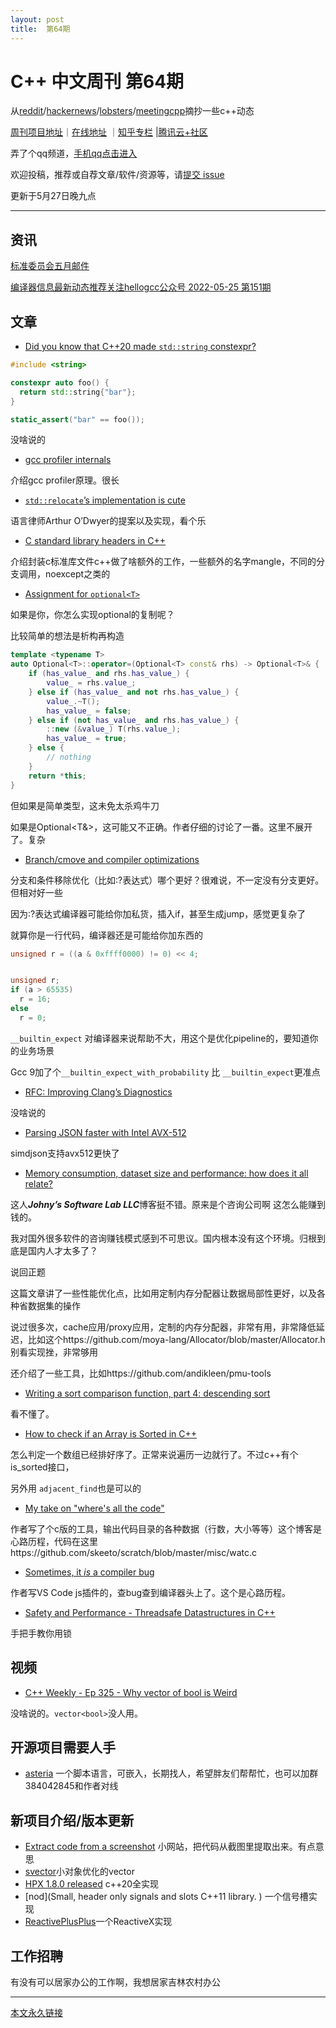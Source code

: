 ```yaml
---
layout: post
title:  第64期
---
```


# C++ 中文周刊 第64期


从[reddit](https://www.reddit.com/r/cpp/)/[hackernews](https://news.ycombinator.com/)/[lobsters](https://lobste.rs/)/[meetingcpp](https://www.meetingcpp.com/blog/blogroll/items/Meeting-Cpp-Blogroll-331.html)摘抄一些c++动态

[周刊项目地址](https://github.com/wanghenshui/cppweeklynews)｜[在线地址](https://wanghenshui.github.io/cppweeklynews/) ｜[知乎专栏](https://www.zhihu.com/column/jieyaren) |[腾讯云+社区](https://cloud.tencent.com/developer/column/92884)

弄了个qq频道，[手机qq点击进入](https://qun.qq.com/qqweb/qunpro/share?_wv=3&_wwv=128&inviteCode=xzjHQ&from=246610&biz=ka)

欢迎投稿，推荐或自荐文章/软件/资源等，请[提交 issue](https://github.com/wanghenshui/cppweeklynews/issues)

更新于5月27日晚九点

---

## 资讯

[标准委员会五月邮件](https://www.open-std.org/jtc1/sc22/wg21/docs/papers/2022/#mailing2022-05)

[编译器信息最新动态推荐关注hellogcc公众号 2022-05-25 第151期](https://github.com/hellogcc/osdt-weekly/blob/master/weekly-2022/2022-05-25.md)



## 文章

- [Did you know that C++20 made `std::string` constexpr? ](https://github.com/QuantlabFinancial/cpp_tip_of_the_week/blob/master/279.md)

```c++
#include <string>

constexpr auto foo() {
  return std::string{"bar"};
}

static_assert("bar" == foo());
```

没啥说的

- [gcc profiler internals](https://trofi.github.io/posts/243-gcc-profiler-internals.html)

介绍gcc profiler原理。很长

- [`std::relocate`’s implementation is cute](https://quuxplusone.github.io/blog/2022/05/18/std-relocate/)

语言律师Arthur O’Dwyer的提案以及实现，看个乐

- [C standard library headers in C++    ](https://maskray.me/blog/2022-05-15-c-standard-library-headers-in-c++)

介绍封装c标准库文件c++做了啥额外的工作，一些额外的名字mangle，不同的分支调用，noexcept之类的

- [Assignment for `optional<T>`](https://brevzin.github.io/c++/2022/05/24/optional-assignment/)

如果是你，你怎么实现optional的复制呢？

比较简单的想法是析构再构造

```c++
template <typename T>
auto Optional<T>::operator=(Optional<T> const& rhs) -> Optional<T>& {
    if (has_value_ and rhs.has_value_) {
        value_ = rhs.value_;
    } else if (has_value_ and not rhs.has_value_) {
        value_.~T();
        has_value_ = false;
    } else if (not has_value_ and rhs.has_value_) {
        ::new (&value_) T(rhs.value_);
        has_value_ = true;
    } else {
        // nothing
    }
    return *this;
}

```

但如果是简单类型，这未免太杀鸡牛刀

如果是Optional<T&>，这可能又不正确。作者仔细的讨论了一番。这里不展开了。复杂

- [Branch/cmove and compiler optimizations](https://kristerw.github.io/2022/05/24/branchless/)

分支和条件移除优化（比如:?表达式）哪个更好？很难说，不一定没有分支更好。但相对好一些

因为:?表达式编译器可能给你加私货，插入if，甚至生成jump，感觉更复杂了

就算你是一行代码，编译器还是可能给你加东西的

```c++
unsigned r = ((a & 0xffff0000) != 0) << 4;


unsigned r;
if (a > 65535)
  r = 16;
else
  r = 0;

```



`__builtin_expect` 对编译器来说帮助不大，用这个是优化pipeline的，要知道你的业务场景

Gcc 9加了个`__builtin_expect_with_probability` 比 `__builtin_expect`更准点

- [RFC: Improving Clang’s Diagnostics](https://discourse.llvm.org/t/rfc-improving-clang-s-diagnostics/62584)

没啥说的

- [Parsing JSON faster with Intel AVX-512](https://lemire.me/blog/2022/05/25/parsing-json-faster-with-intel-avx-512/)

simdjson支持avx512更快了

- [Memory consumption, dataset size and performance: how does it all relate?](https://johnysswlab.com/memory-consumption-dataset-size-and-performance-how-does-it-all-relate/)

这人***Johny’s Software Lab LLC***博客挺不错。原来是个咨询公司啊 这怎么能赚到钱的。

我对国外很多软件的咨询赚钱模式感到不可思议。国内根本没有这个环境。归根到底是国内人才太多了？

说回正题

这篇文章讲了一些性能优化点，比如用定制内存分配器让数据局部性更好，以及各种省数据集的操作

说过很多次，cache应用/proxy应用，定制的内存分配器，非常有用，非常降低延迟，比如这个https://github.com/moya-lang/Allocator/blob/master/Allocator.h 别看实现挫，非常够用

还介绍了一些工具，比如https://github.com/andikleen/pmu-tools

- [Writing a sort comparison function, part 4: descending sort](https://devblogs.microsoft.com/oldnewthing/20220520-00/?p=106676)

看不懂了。

- [How to check if an Array is Sorted in C++](https://thispointer.com/how-to-check-if-an-array-is-sorted-in-c/)

怎么判定一个数组已经排好序了。正常来说遍历一边就行了。不过c++有个is_sorted接口，

另外用  `adjacent_find`也是可以的

- [My take on "where's all the code"](https://nullprogram.com/blog/2022/05/22/)

作者写了个c版的工具，输出代码目录的各种数据（行数，大小等等）这个博客是心路历程，代码在这里https://github.com/skeeto/scratch/blob/master/misc/watc.c 

- [Sometimes, it *is* a compiler bug](https://quick-lint-js.com/blog/bug-journey/)

作者写VS Code js插件的，查bug查到编译器头上了。这个是心路历程。

- [Safety and Performance - Threadsafe Datastructures in C++](https://sheep.horse/2022/5/safety_and_performance_-_threadsafe_datastructures.html)

手把手教你用锁

## 视频

- [C++ Weekly - Ep 325 - Why vector of bool is Weird ](https://www.youtube.com/watch?v=OP9IDIeicZE)

没啥说的。`vector<bool>`没人用。



## 开源项目需要人手

- [asteria](https://github.com/lhmouse/asteria) 一个脚本语言，可嵌入，长期找人，希望胖友们帮帮忙，也可以加群384042845和作者对线


## 新项目介绍/版本更新

- [Extract code from a screenshot](https://www.codefromscreenshot.com/) 小网站，把代码从截图里提取出来。有点意思
- [svector](https://github.com/martinus/svector)小对象优化的vector
- [HPX 1.8.0 released](https://hpx.stellar-group.org/2022/05/25/hpx-1-8-0-released/) c++20全实现
- [nod](Small, header only signals and slots C++11 library.    ) 一个信号槽实现
- [ReactivePlusPlus](https://github.com/victimsnino/ReactivePlusPlus)一个ReactiveX实现

## 工作招聘

有没有可以居家办公的工作啊，我想居家吉林农村办公

---



[本文永久链接](https://wanghenshui.github.io/cppweeklynews/posts/064.html)
